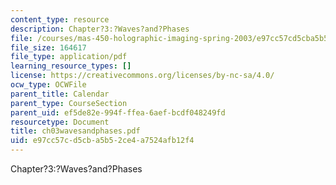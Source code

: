 ```yaml
---
content_type: resource
description: Chapter?3:?Waves?and?Phases
file: /courses/mas-450-holographic-imaging-spring-2003/e97cc57cd5cba5b52ce4a7524afb12f4_ch03wavesandphases.pdf
file_size: 164617
file_type: application/pdf
learning_resource_types: []
license: https://creativecommons.org/licenses/by-nc-sa/4.0/
ocw_type: OCWFile
parent_title: Calendar
parent_type: CourseSection
parent_uid: ef5de82e-994f-ffea-6aef-bcdf048249fd
resourcetype: Document
title: ch03wavesandphases.pdf
uid: e97cc57c-d5cb-a5b5-2ce4-a7524afb12f4
---
```

Chapter?3:?Waves?and?Phases